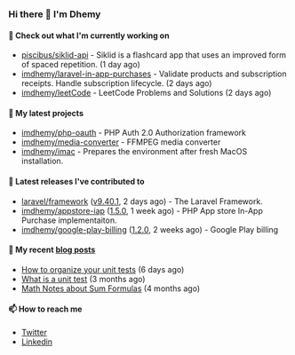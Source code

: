 ### Hi there 👋 I'm Dhemy

#### 👷 Check out what I'm currently working on

- [piscibus/siklid-api](https://github.com/piscibus/siklid-api) - Siklid is a flashcard app that uses an improved form of spaced repetition.  (1 day ago)
- [imdhemy/laravel-in-app-purchases](https://github.com/imdhemy/laravel-in-app-purchases) - Validate products and subscription receipts. Handle subscription lifecycle. (2 days ago)
- [imdhemy/leetCode](https://github.com/imdhemy/leetCode) - LeetCode Problems and Solutions (2 days ago)

#### 🌱 My latest projects

- [imdhemy/php-oauth](https://github.com/imdhemy/php-oauth) - PHP Auth 2.0 Authorization framework
- [imdhemy/media-converter](https://github.com/imdhemy/media-converter) - FFMPEG media converter
- [imdhemy/imac](https://github.com/imdhemy/imac) - Prepares the environment after fresh MacOS installation.

#### 🔭 Latest releases I've contributed to

- [laravel/framework](https://github.com/laravel/framework) ([v9.40.1](https://github.com/laravel/framework/releases/tag/v9.40.1), 2 days ago) - The Laravel Framework.
- [imdhemy/appstore-iap](https://github.com/imdhemy/appstore-iap) ([1.5.0](https://github.com/imdhemy/appstore-iap/releases/tag/1.5.0), 1 week ago) - PHP App store In-App Purchase implementaiton.
- [imdhemy/google-play-billing](https://github.com/imdhemy/google-play-billing) ([1.2.0](https://github.com/imdhemy/google-play-billing/releases/tag/1.2.0), 2 weeks ago) - Google Play billing

#### 📜 My recent [blog posts](https://imdhemy.com/)

- [How to organize your unit tests](https://imdhemy.com/blog/testing/how-to-organize-your-unit-tests.html) (6 days ago)
- [What is a unit test](https://imdhemy.com/blog/testing/what-is-a-unit-test.html) (3 months ago)
- [Math Notes about Sum Formulas](https://imdhemy.com/blog/dsa/math-notes-about-sum-formulas.html) (4 months ago)

#### 📫 How to reach me

- [Twitter](https://twitter.com/imdhemy)
- [Linkedin](https://linkedin.com/in/imdhemy)